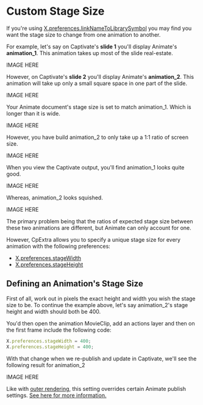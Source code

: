 # Custom Stage Size
If you're using [X.preferences.linkNameToLibrarySymbol](./mutliple-animations) you may find you want the stage size to change from one animation to another.

For example, let's say on Captivate's **slide 1** you'll display Animate's **animation_1**. This animation takes up most of the slide real-estate.

IMAGE HERE

However, on Captivate's **slide 2** you'll display Animate's **animation_2**. This animation will take up only a small square space in one part of the slide.

IMAGE HERE

Your Animate document's stage size is set to match animation_1. Which is longer than it is wide.

IMAGE HERE

However, you have build animation_2 to only take up a 1:1 ratio of screen size.

IMAGE HERE

When you view the Captivate output, you'll find animation_1 looks quite good.

IMAGE HERE

Whereas, animation_2 looks squished.

IMAGE HERE

The primary problem being that the ratios of expected stage size between these two animations are different, but Animate can only account for one.

However, CpExtra allows you to specify a unique stage size for every animation with the following preferences:

- [X.preferences.stageWidth](../javascript-api/preferences.html#x-preferences-stagewidth)
- [X.preferences.stageHeight](../javascript-api/preferences.html#x-preferences-stageheight)

## Defining an Animation's Stage Size
First of all, work out in pixels the exact height and width you wish the stage size to be. To continue the example above, let's say animation_2's stage height and width should both be 400.

You'd then open the animation MovieClip, add an actions layer and then on the first frame include the following code:

``` js
X.preferences.stageWidth = 400;
X.preferences.stageHeight = 400;
```

With that change when we re-publish and update in Captivate, we'll see the following result for animation_2

IMAGE HERE

Like with [outer rendering](./outer-rendering), this setting overrides certain Animate publish settings. [See here for more information.](./outer-rendering.html#overriding-publish-settings)
